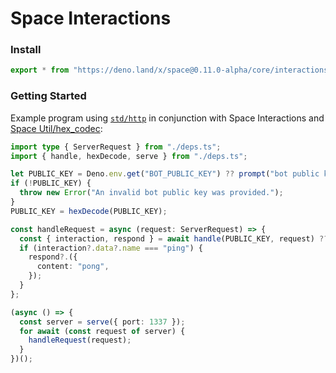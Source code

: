 # Space Interactions

### Install

```ts
export * from "https://deno.land/x/space@0.11.0-alpha/core/interactions/mod.ts";
```

### Getting Started

Example program using [`std/http`](https://deno.land/std@0.99.0/http) in
conjunction with Space Interactions and [Space Util/hex_codec](../util):

```ts
import type { ServerRequest } from "./deps.ts";
import { handle, hexDecode, serve } from "./deps.ts";

let PUBLIC_KEY = Deno.env.get("BOT_PUBLIC_KEY") ?? prompt("bot public key:");
if (!PUBLIC_KEY) {
  throw new Error("An invalid bot public key was provided.");
}
PUBLIC_KEY = hexDecode(PUBLIC_KEY);

const handleRequest = async (request: ServerRequest) => {
  const { interaction, respond } = await handle(PUBLIC_KEY, request) ?? {};
  if (interaction?.data?.name === "ping") {
    respond?.({
      content: "pong",
    });
  }
};

(async () => {
  const server = serve({ port: 1337 });
  for await (const request of server) {
    handleRequest(request);
  }
})();
```
